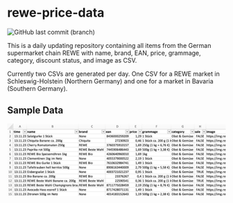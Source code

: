 # rewe-price-data

![GitHub last commit (branch)](https://img.shields.io/github/last-commit/L480/rewe-price-data/main)

This is a daily updating repository containing all items from the German supermarket chain REWE with name, brand, EAN, price, grammage, category, discount status, and image as CSV.

Currently two CSVs are generated per day. One CSV for a REWE market in Schleswig-Holstein (Northern Germany) and one for a market in Bavaria (Southern Germany).

## Sample Data

![Sample Data](./images/sample-data.png "Sample Data")
